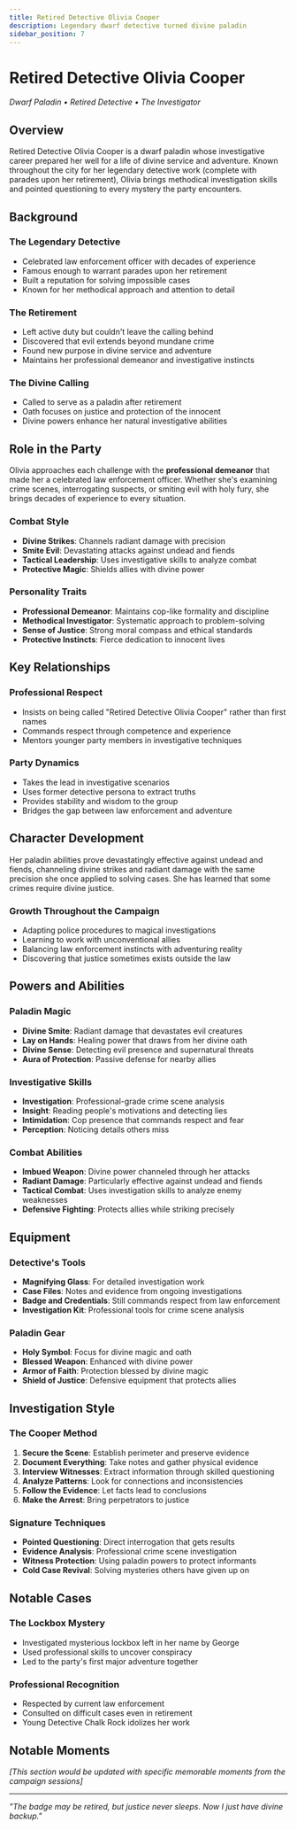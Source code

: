 ```yaml
---
title: Retired Detective Olivia Cooper
description: Legendary dwarf detective turned divine paladin
sidebar_position: 7
---
```


# Retired Detective Olivia Cooper

*Dwarf Paladin • Retired Detective • The Investigator*

## Overview

Retired Detective Olivia Cooper is a dwarf paladin whose investigative career prepared her well for a life of divine service and adventure. Known throughout the city for her legendary detective work (complete with parades upon her retirement), Olivia brings methodical investigation skills and pointed questioning to every mystery the party encounters.

## Background

### The Legendary Detective
- Celebrated law enforcement officer with decades of experience
- Famous enough to warrant parades upon her retirement
- Built a reputation for solving impossible cases
- Known for her methodical approach and attention to detail

### The Retirement
- Left active duty but couldn't leave the calling behind
- Discovered that evil extends beyond mundane crime
- Found new purpose in divine service and adventure
- Maintains her professional demeanor and investigative instincts

### The Divine Calling
- Called to serve as a paladin after retirement
- Oath focuses on justice and protection of the innocent
- Divine powers enhance her natural investigative abilities

## Role in the Party

Olivia approaches each challenge with the **professional demeanor** that made her a celebrated law enforcement officer. Whether she's examining crime scenes, interrogating suspects, or smiting evil with holy fury, she brings decades of experience to every situation.

### Combat Style
- **Divine Strikes**: Channels radiant damage with precision
- **Smite Evil**: Devastating attacks against undead and fiends
- **Tactical Leadership**: Uses investigative skills to analyze combat
- **Protective Magic**: Shields allies with divine power

### Personality Traits
- **Professional Demeanor**: Maintains cop-like formality and discipline
- **Methodical Investigator**: Systematic approach to problem-solving
- **Sense of Justice**: Strong moral compass and ethical standards
- **Protective Instincts**: Fierce dedication to innocent lives

## Key Relationships

### Professional Respect
- Insists on being called "Retired Detective Olivia Cooper" rather than first names
- Commands respect through competence and experience
- Mentors younger party members in investigative techniques

### Party Dynamics
- Takes the lead in investigative scenarios
- Uses former detective persona to extract truths
- Provides stability and wisdom to the group
- Bridges the gap between law enforcement and adventure

## Character Development

Her paladin abilities prove devastatingly effective against undead and fiends, channeling divine strikes and radiant damage with the same precision she once applied to solving cases. She has learned that some crimes require divine justice.

### Growth Throughout the Campaign
- Adapting police procedures to magical investigations
- Learning to work with unconventional allies
- Balancing law enforcement instincts with adventuring reality
- Discovering that justice sometimes exists outside the law

## Powers and Abilities

### Paladin Magic
- **Divine Smite**: Radiant damage that devastates evil creatures
- **Lay on Hands**: Healing power that draws from her divine oath
- **Divine Sense**: Detecting evil presence and supernatural threats
- **Aura of Protection**: Passive defense for nearby allies

### Investigative Skills
- **Investigation**: Professional-grade crime scene analysis
- **Insight**: Reading people's motivations and detecting lies
- **Intimidation**: Cop presence that commands respect and fear
- **Perception**: Noticing details others miss

### Combat Abilities
- **Imbued Weapon**: Divine power channeled through her attacks
- **Radiant Damage**: Particularly effective against undead and fiends
- **Tactical Combat**: Uses investigation skills to analyze enemy weaknesses
- **Defensive Fighting**: Protects allies while striking precisely

## Equipment

### Detective's Tools
- **Magnifying Glass**: For detailed investigation work
- **Case Files**: Notes and evidence from ongoing investigations
- **Badge and Credentials**: Still commands respect from law enforcement
- **Investigation Kit**: Professional tools for crime scene analysis

### Paladin Gear
- **Holy Symbol**: Focus for divine magic and oath
- **Blessed Weapon**: Enhanced with divine power
- **Armor of Faith**: Protection blessed by divine magic
- **Shield of Justice**: Defensive equipment that protects allies

## Investigation Style

### The Cooper Method
1. **Secure the Scene**: Establish perimeter and preserve evidence
2. **Document Everything**: Take notes and gather physical evidence
3. **Interview Witnesses**: Extract information through skilled questioning
4. **Analyze Patterns**: Look for connections and inconsistencies
5. **Follow the Evidence**: Let facts lead to conclusions
6. **Make the Arrest**: Bring perpetrators to justice

### Signature Techniques
- **Pointed Questioning**: Direct interrogation that gets results
- **Evidence Analysis**: Professional crime scene investigation
- **Witness Protection**: Using paladin powers to protect informants
- **Cold Case Revival**: Solving mysteries others have given up on

## Notable Cases

### The Lockbox Mystery
- Investigated mysterious lockbox left in her name by George
- Used professional skills to uncover conspiracy
- Led to the party's first major adventure together

### Professional Recognition
- Respected by current law enforcement
- Consulted on difficult cases even in retirement
- Young Detective Chalk Rock idolizes her work

## Notable Moments

*[This section would be updated with specific memorable moments from the campaign sessions]*

---

*"The badge may be retired, but justice never sleeps. Now I just have divine backup."*